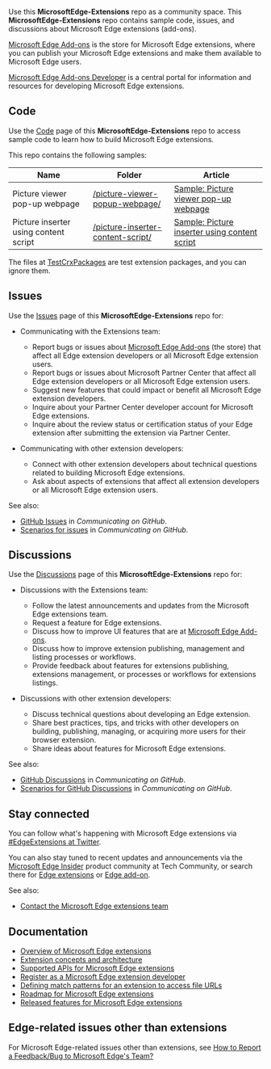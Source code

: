 Use this **MicrosoftEdge-Extensions** repo as a community space.  This **MicrosoftEdge-Extensions** repo contains sample code, issues, and discussions about Microsoft Edge extensions (add-ons).

[Microsoft Edge Add-ons](https://microsoftedge.microsoft.com/addons/Microsoft-Edge-Extensions-Home) is the store for Microsoft Edge extensions, where you can publish your Microsoft Edge extensions and make them available to Microsoft Edge users.

[Microsoft Edge Add-ons Developer](https://developer.microsoft.com/microsoft-edge/extensions/) is a central portal for information and resources for developing Microsoft Edge extensions.


<!-- ====================================================================== -->
## Code

Use the [Code](https://github.com/microsoft/MicrosoftEdge-Extensions/tree/main/Extension-samples) page of this **MicrosoftEdge-Extensions** repo to access sample code to learn how to build Microsoft Edge extensions.

This repo contains the following samples:

| Name | Folder | Article |
| --- | --- | --- |
| Picture viewer pop-up webpage | [/picture-viewer-popup-webpage/](https://github.com/microsoft/MicrosoftEdge-Extensions/tree/main/Extension-samples/picture-viewer-popup-webpage) | [Sample: Picture viewer pop-up webpage](https://learn.microsoft.com/microsoft-edge/extensions-chromium/getting-started/picture-viewer-popup-webpage) |
| Picture inserter using content script | [/picture-inserter-content-script/](https://github.com/microsoft/MicrosoftEdge-Extensions/tree/main/Extension-samples/picture-inserter-content-script) | [Sample: Picture inserter using content script](https://learn.microsoft.com/microsoft-edge/extensions-chromium/getting-started/picture-inserter-content-script) |

The files at [TestCrxPackages](https://github.com/microsoft/MicrosoftEdge-Extensions/tree/main/Extension-samples/TestCrxPackages) are test extension packages, and you can ignore them.


<!-- ====================================================================== -->
## Issues
<!-- sync:
https://learn.microsoft.com/microsoft-edge/extensions-chromium/publish/contact-extensions-team#issues-page-in-the-microsoftedge-extensions-repo
https://github.com/microsoft/MicrosoftEdge-Extensions/blob/main/README.md#issues
-->

Use the [Issues](https://github.com/microsoft/MicrosoftEdge-Extensions/discussions) page of this **MicrosoftEdge-Extensions** repo for:

* Communicating with the Extensions team:
  * Report bugs or issues about [Microsoft Edge Add-ons](https://microsoftedge.microsoft.com/addons/) (the store) that affect all Edge extension developers or all Microsoft Edge extension users.
  * Report bugs or issues about Microsoft Partner Center that affect all Edge extension developers or all Microsoft Edge extension users.
  * Suggest new features that could impact or benefit all Microsoft Edge extension developers.
  * Inquire about your Partner Center developer account for Microsoft Edge extensions.
  * Inquire about the review status or certification status of your Edge extension after submitting the extension via Partner Center.

* Communicating with other extension developers:
  * Connect with other extension developers about technical questions related to building Microsoft Edge extensions.
  * Ask about aspects of extensions that affect all extension developers or all Microsoft Edge extension users.

See also:
* [GitHub Issues](https://docs.github.com/get-started/using-github/communicating-on-github#github-issues) in _Communicating on GitHub_.
* [Scenarios for issues](https://docs.github.com/get-started/using-github/communicating-on-github#scenarios-for-issues) in _Communicating on GitHub_.


<!-- ====================================================================== -->
## Discussions
<!-- sync:
https://learn.microsoft.com/microsoft-edge/extensions-chromium/publish/contact-extensions-team#discussion-forum-in-the-microsoftedge-extensions-repo
https://github.com/microsoft/MicrosoftEdge-Extensions/blob/main/README.md#discussions
-->

Use the [Discussions](https://github.com/microsoft/MicrosoftEdge-Extensions/discussions) page of this **MicrosoftEdge-Extensions** repo for:

* Discussions with the Extensions team:
  * Follow the latest announcements and updates from the Microsoft Edge extensions team.
  * Request a feature for Edge extensions.
  * Discuss how to improve UI features that are at [Microsoft Edge Add-ons](https://microsoftedge.microsoft.com/addons/).
  * Discuss how to improve extension publishing, management and listing processes or workflows.
  * Provide feedback about features for extensions publishing, extensions management, or processes or workflows for extensions listings.

* Discussions with other extension developers:
  * Discuss technical questions about developing an Edge extension.
  * Share best practices, tips, and tricks with other developers on building, publishing, managing, or acquiring more users for their browser extension.
  * Share ideas about features for Microsoft Edge extensions.

See also:
* [GitHub Discussions](https://docs.github.com/get-started/using-github/communicating-on-github#github-discussions) in _Communicating on GitHub_.
* [Scenarios for GitHub Discussions](https://docs.github.com/get-started/using-github/communicating-on-github#scenarios-for-github-discussions) in _Communicating on GitHub_.


<!-- ====================================================================== -->
## Stay connected

You can follow what's happening with Microsoft Edge extensions via [#EdgeExtensions at Twitter](https://x.com/search?q=%23EdgeExtensions&src=typed_query&f=live).
<!-- possible link: https://x.com/msedgedev/ -->

You can also stay tuned to recent updates and announcements via the [Microsoft Edge Insider](https://techcommunity.microsoft.com/category/MicrosoftEdgeInsider) product community at Tech Community, or search there for [Edge extensions](https://techcommunity.microsoft.com/search?q=edge+extensions&location=category%3AMicrosoftEdgeInsider)<!-- 1269 --> or [Edge add-on](https://techcommunity.microsoft.com/search?q=edge+add-on&location=category%3AMicrosoftEdgeInsider).<!-- 1108 -->

See also:
* [Contact the Microsoft Edge extensions team](https://learn.microsoft.com/microsoft-edge/extensions-chromium/publish/contact-extensions-team)


<!-- ====================================================================== -->
## Documentation

* [Overview of Microsoft Edge extensions](https://aka.ms/AboutEdgeAddons)
* [Extension concepts and architecture](https://aka.ms/EdgeAddonsLearn)
* [Supported APIs for Microsoft Edge extensions](https://learn.microsoft.com/microsoft-edge/extensions-chromium/developer-guide/api-support)
* [Register as a Microsoft Edge extension developer](https://learn.microsoft.com/microsoft-edge/extensions-chromium/publish/create-dev-account)
* [Defining match patterns for an extension to access file URLs](https://learn.microsoft.com/microsoft-edge/extensions-chromium/enterprise/match-patterns)
* [Roadmap for Microsoft Edge extensions](https://aka.ms/EdgeAddonsRoadmap)
* [Released features for Microsoft Edge extensions](https://aka.ms/EdgeAddonsReleaseNotes)
<!-- the 4 aka links are noted in the destination .md file -->


<!-- ====================================================================== -->
## Edge-related issues other than extensions

For Microsoft Edge-related issues other than extensions, see [How to Report a Feedback/Bug to Microsoft Edge's Team?](https://answers.microsoft.com/en-us/microsoftedge/forum/all/how-to-report-a-feedbackbug-to-microsoft-edges/20cc8eb5-11bb-43b6-95d1-e004d41ef876)<!-- /en-us/ required -->
